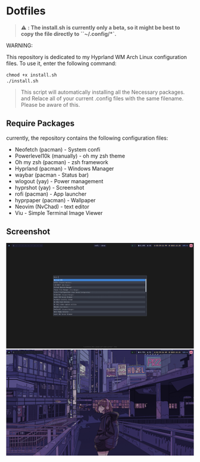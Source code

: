 # Dotfiles

> :warning: **: The install.sh is currently only a beta, so it might be best to copy the file directly to ``~/.config/*`.**

WARNING:

This repository is dedicated to my Hyprland WM Arch Linux configuration files. To use it, enter the following command:

```shell
chmod +x install.sh
./install.sh
```

>This script will automatically installing all the Necessary packages. and Relace all of your current .config files with the same filename. Please be aware of this.

## Require Packages

currently, the repository contains the following configuration files:

- Neofetch (pacman) - System confi
- Powerlevel10k (manually) - oh my zsh theme
- Oh my zsh (pacman) - zsh framework
- Hyprland (pacman) - Windows Manager
- waybar (pacman - Status bar)
- wlogout (yay) - Power management
- hyprshot (yay) - Screenshot
- rofi (pacman) - App launcher
- hyprpaper (pacman) - Wallpaper
- Neovim (NvChad) - text editor
- Viu - Simple Terminal Image Viewer

## Screenshot

![hyprland](./hyprland.png)
![hyprland-2](./hyprland-2.png)
